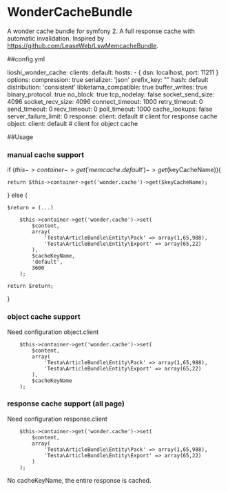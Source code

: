 WonderCacheBundle
=================

A wonder cache bundle for symfony 2. A full response cache with automatic invalidation.
Inspired by https://github.com/LeaseWeb/LswMemcacheBundle.


##config.yml

lioshi_wonder_cache:
    clients:
        default:
            hosts: 
                - { dsn: localhost, port: 11211 }
            options:
                compression: true
                serializer: 'json'
                prefix_key: ""
                hash: default
                distribution: 'consistent'
                libketama_compatible: true
                buffer_writes: true
                binary_protocol: true
                no_block: true
                tcp_nodelay: false
                socket_send_size: 4096
                socket_recv_size: 4096
                connect_timeout: 1000
                retry_timeout: 0
                send_timeout: 0
                recv_timeout: 0
                poll_timeout: 1000
                cache_lookups: false
                server_failure_limit: 0
    response:
        client: default    # client for response cache
    object:
        client: default    # client for object cache


##Usage
### manual cache support
if ($this->container->get('memcache.default')->get($keyCacheName)){
    
    return $this->container->get('wonder.cache')->get($keyCacheName);

} else {
    
    $return = (...)

        $this->container->get('wonder.cache')->set(
            $content, 
            array(
                'Testa\ArticleBundle\Entity\Pack' => array(1,65,988), 
                'Testa\ArticleBundle\Entity\Export' => array(65,22)
            ),
            $cacheKeyName,
            'default',
            3600
        );

    return $return;
}

### object cache support 
Need configuration object.client

        $this->container->get('wonder.cache')->set(
            $content, 
            array(
                'Testa\ArticleBundle\Entity\Pack' => array(1,65,988), 
                'Testa\ArticleBundle\Entity\Export' => array(65,22)
            ),
            $cacheKeyName
        );

### response cache support (all page)
Need configuration response.client

        $this->container->get('wonder.cache')->set(
            $content, 
            array(
                'Testa\ArticleBundle\Entity\Pack' => array(1,65,988), 
                'Testa\ArticleBundle\Entity\Export' => array(65,22)
            )
        );
No cacheKeyName, the entire response is cached. 
